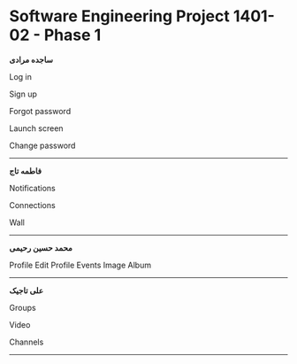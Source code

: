 # Software Engineering Project 1401-02 - Phase 1


**ساجده مرادی**

Log in

Sign up

Forgot password 

Launch screen

Change password

***

**فاطمه تاج**

Notifications

Connections

Wall

***

**محمد حسین رحیمی**

Profile
Edit Profile
Events
Image Album

***

**علی تاجیک**

Groups

Video

Channels

***

